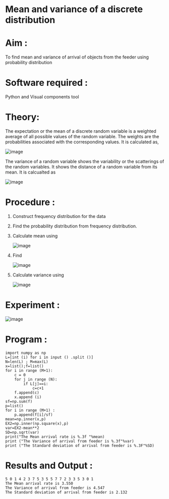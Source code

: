 #  Mean and variance of a discrete  distribution


# Aim : 

To find mean and variance of arrival of objects from the feeder using probability distribution


# Software required :  

Python and Visual components tool

# Theory:

The expectation or the mean of a discrete random variable is a weighted average of all possible
values of the random variable. The weights are the probabilities associated with the corresponding values. 
It is calculated as,

![image](https://user-images.githubusercontent.com/103921593/192938463-e34177f4-f188-48a0-bda2-8f6d1d660ed2.png)

The variance of a random variable shows the variability or the scatterings of the random variables.
It shows the distance of a random variable from its mean. It is calcualted as

![image](https://user-images.githubusercontent.com/103921593/192938695-99fedc01-34d5-4d36-84df-5880e766ed0c.png)


# Procedure :

1. Construct frequency distribution for the data

2. Find the  probability distribution from frequency distribution.

3. Calculate mean using 
   
   ![image](https://user-images.githubusercontent.com/103921593/192940431-03b81777-c54d-4286-b4f4-82dfe7666b4c.png)

4. Find  
   
      ![image](https://user-images.githubusercontent.com/103921593/192940255-2d9dd746-6875-4a6d-877b-6da6cdb96ab1.png)

5.  Calculate variance using 
  
      ![image](https://user-images.githubusercontent.com/103921593/192942852-913550a9-fabe-4a55-b956-0487b18bbd97.png)


# Experiment :
![image](https://user-images.githubusercontent.com/119475943/229995983-5d5e4b1f-173f-4f50-b8f6-31361f21b53d.png)


# Program :
```
import numpy as np
L=[int (i) for i in input () .split ()]
N=len(L) ; M=max(L)
x=list();f=list()
for i in range (M+1):
    c = 0
    for j in range (N):
        if L[j]==i:
            c=c+1
    f.append(c)
    x.append (i)
sf=np.sum(f)
p=list()
for i in range (M+1) :
    p.append(f[i]/sf)
mean=np.inner(x,p)
EX2=np.inner(np.square(x),p)
var=EX2-mean**2
SD=np.sqrt(var)
print("The Mean arrival rate is %.3f "%mean)
print ("The Variance of arrival from feeder is %.3f"%var)
print ("The Standard deviation of arrival from feeder is %.3F"%SD)
```



# Results and Output : 
```
5 0 1 4 2 3 7 5 3 5 5 7 7 2 3 3 5 3 0 1 
The Mean arrival rate is 3.550 
The Variance of arrival from feeder is 4.547
The Standard deviation of arrival from feeder is 2.132
```
